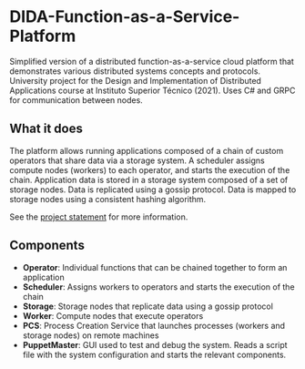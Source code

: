 # DIDA-Function-as-a-Service-Platform

Simplified version of a distributed function-as-a-service cloud platform that demonstrates various distributed systems concepts and protocols. University project for the Design and Implementation of Distributed Applications course at Instituto Superior Técnico (2021). Uses C# and GRPC for communication between nodes.

## What it does

The platform allows running applications composed of a chain of custom operators that share data via a storage system. A scheduler assigns compute nodes (workers) to each operator, and starts the execution of the chain. Application data is stored in a storage system composed of a set of storage nodes. Data is replicated using a gossip protocol. Data is mapped to storage nodes using a consistent hashing algorithm.

See the [project statement](DAD_Projecto_21_22.pdf) for more information.

## Components

- **Operator**: Individual functions that can be chained together to form an application
- **Scheduler**: Assigns workers to operators and starts the execution of the chain
- **Storage**: Storage nodes that replicate data using a gossip protocol
- **Worker**: Compute nodes that execute operators
- **PCS**: Process Creation Service that launches processes (workers and storage nodes) on remote machines
- **PuppetMaster**: GUI used to test and debug the system. Reads a script file with the system configuration and starts the relevant components.

